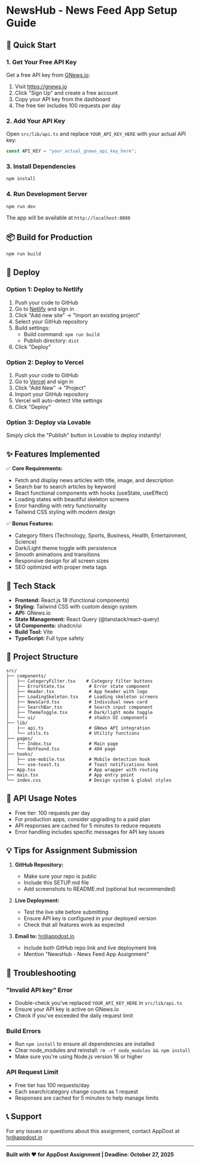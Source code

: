 # NewsHub - News Feed App Setup Guide

## 🚀 Quick Start

### 1. Get Your Free API Key

Get a free API key from [GNews.io](https://gnews.io):
1. Visit https://gnews.io
2. Click "Sign Up" and create a free account
3. Copy your API key from the dashboard
4. The free tier includes 100 requests per day

### 2. Add Your API Key

Open `src/lib/api.ts` and replace `YOUR_API_KEY_HERE` with your actual API key:

```typescript
const API_KEY = "your_actual_gnews_api_key_here";
```

### 3. Install Dependencies

```bash
npm install
```

### 4. Run Development Server

```bash
npm run dev
```

The app will be available at `http://localhost:8080`

## 📦 Build for Production

```bash
npm run build
```

## 🚀 Deploy

### Option 1: Deploy to Netlify

1. Push your code to GitHub
2. Go to [Netlify](https://netlify.com) and sign in
3. Click "Add new site" → "Import an existing project"
4. Select your GitHub repository
5. Build settings:
   - Build command: `npm run build`
   - Publish directory: `dist`
6. Click "Deploy"

### Option 2: Deploy to Vercel

1. Push your code to GitHub
2. Go to [Vercel](https://vercel.com) and sign in
3. Click "Add New" → "Project"
4. Import your GitHub repository
5. Vercel will auto-detect Vite settings
6. Click "Deploy"

### Option 3: Deploy via Lovable

Simply click the "Publish" button in Lovable to deploy instantly!

## ✨ Features Implemented

✅ **Core Requirements:**
- Fetch and display news articles with title, image, and description
- Search bar to search articles by keyword
- React functional components with hooks (useState, useEffect)
- Loading states with beautiful skeleton screens
- Error handling with retry functionality
- Tailwind CSS styling with modern design

✅ **Bonus Features:**
- Category filters (Technology, Sports, Business, Health, Entertainment, Science)
- Dark/Light theme toggle with persistence
- Smooth animations and transitions
- Responsive design for all screen sizes
- SEO optimized with proper meta tags

## 🎨 Tech Stack

- **Frontend:** React.js 18 (functional components)
- **Styling:** Tailwind CSS with custom design system
- **API:** GNews.io
- **State Management:** React Query (@tanstack/react-query)
- **UI Components:** shadcn/ui
- **Build Tool:** Vite
- **TypeScript:** Full type safety

## 📁 Project Structure

```
src/
├── components/
│   ├── CategoryFilter.tsx    # Category filter buttons
│   ├── ErrorState.tsx         # Error state component
│   ├── Header.tsx             # App header with logo
│   ├── LoadingSkeleton.tsx    # Loading skeleton screens
│   ├── NewsCard.tsx           # Individual news card
│   ├── SearchBar.tsx          # Search input component
│   ├── ThemeToggle.tsx        # Dark/light mode toggle
│   └── ui/                    # shadcn UI components
├── lib/
│   ├── api.ts                 # GNews API integration
│   └── utils.ts               # Utility functions
├── pages/
│   ├── Index.tsx              # Main page
│   └── NotFound.tsx           # 404 page
├── hooks/
│   ├── use-mobile.tsx         # Mobile detection hook
│   └── use-toast.ts           # Toast notifications hook
├── App.tsx                    # App wrapper with routing
├── main.tsx                   # App entry point
└── index.css                  # Design system & global styles
```

## 🎯 API Usage Notes

- Free tier: 100 requests per day
- For production apps, consider upgrading to a paid plan
- API responses are cached for 5 minutes to reduce requests
- Error handling includes specific messages for API key issues

## 💡 Tips for Assignment Submission

1. **GitHub Repository:**
   - Make sure your repo is public
   - Include this SETUP.md file
   - Add screenshots to README.md (optional but recommended)

2. **Live Deployment:**
   - Test the live site before submitting
   - Ensure API key is configured in your deployed version
   - Check that all features work as expected

3. **Email to:** hr@appdost.in
   - Include both GitHub repo link and live deployment link
   - Mention "NewsHub - News Feed App Assignment"

## 🐛 Troubleshooting

### "Invalid API key" Error
- Double-check you've replaced `YOUR_API_KEY_HERE` in `src/lib/api.ts`
- Ensure your API key is active on GNews.io
- Check if you've exceeded the daily request limit

### Build Errors
- Run `npm install` to ensure all dependencies are installed
- Clear node_modules and reinstall: `rm -rf node_modules && npm install`
- Make sure you're using Node.js version 16 or higher

### API Request Limit
- Free tier has 100 requests/day
- Each search/category change counts as 1 request
- Responses are cached for 5 minutes to help manage limits

## 📞 Support

For any issues or questions about this assignment, contact AppDost at hr@appdost.in

---

**Built with ❤️ for AppDost Assignment | Deadline: October 27, 2025**
